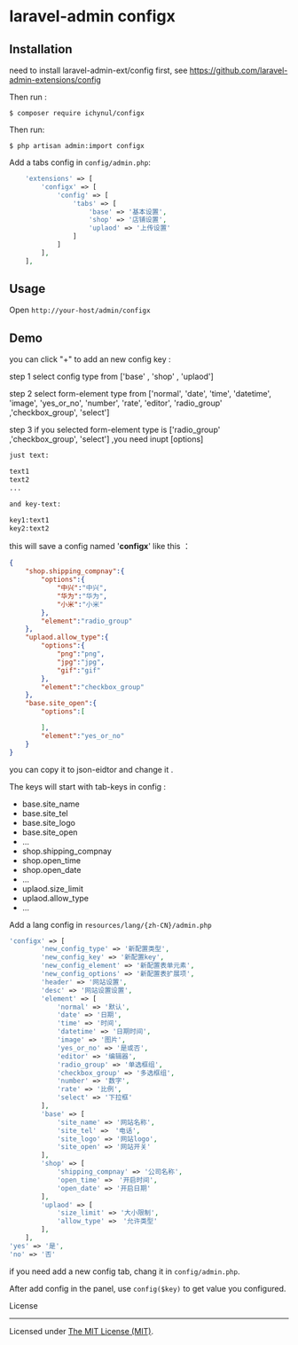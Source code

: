 laravel-admin configx
======

## Installation

need to install laravel-admin-ext/config first, see https://github.com/laravel-admin-extensions/config

Then run :
```
$ composer require ichynul/configx
```

Then run:
```
$ php artisan admin:import configx
```

Add a tabs config in `config/admin.php`:

```php
    'extensions' => [
        'configx' => [
            'config' => [
                'tabs' => [
                    'base' => '基本设置',
                    'shop' => '店铺设置',
                    'uplaod' => '上传设置'
                ]
            ]
        ],
    ],

```

## Usage

Open `http://your-host/admin/configx`

## Demo 

you can click "+" to add an new config key :

step 1 select config type from ['base' , 'shop' , 'uplaod']

step 2 select form-element type from ['normal', 'date', 'time', 'datetime', 'image', 'yes_or_no', 'number', 'rate', 'editor', 'radio_group' ,'checkbox_group', 'select'] 

step 3 if you selected form-element type is ['radio_group' ,'checkbox_group', 'select'] ,you need inupt [options]

```html
just text:

text1
text2
...

and key-text:

key1:text1
key2:text2

```

this will save a config named '__configx__' like this ：

```json
{
    "shop.shipping_compnay":{
        "options":{
            "中兴":"中兴",
            "华为":"华为",
            "小米":"小米"
        },
        "element":"radio_group"
    },
    "uplaod.allow_type":{
        "options":{
            "png":"png",
            "jpg":"jpg",
            "gif":"gif"
        },
        "element":"checkbox_group"
    },
    "base.site_open":{
        "options":[

        ],
        "element":"yes_or_no"
    }
}
```

you can copy it to json-eidtor and change it .

The keys will start with tab-keys in config :

+ base.site_name
+ base.site_tel
+ base.site_logo
+ base.site_open
+ ...
+ shop.shipping_compnay
+ shop.open_time
+ shop.open_date
+ ...
+ uplaod.size_limit
+ uplaod.allow_type
+ ...

Add a lang config in `resources/lang/{zh-CN}/admin.php`

```php
'configx' => [
        'new_config_type' => '新配置类型',
        'new_config_key' => '新配置key',
        'new_config_element' => '新配置表单元素',
        'new_config_options' => '新配置表扩展项',
        'header' => '网站设置',
        'desc' => '网站设置设置',
        'element' => [
            'normal' => '默认',
            'date' => '日期',
            'time' => '时间',
            'datetime' => '日期时间',
            'image' => '图片',
            'yes_or_no' => '是或否',
            'editor' => '编辑器',
            'radio_group' => '单选框组',
            'checkbox_group' => '多选框组',
            'number' => '数字',
            'rate' => '比例',
            'select' => '下拉框'
        ],
        'base' => [
            'site_name' => '网站名称',
            'site_tel' =>　'电话',
            'site_logo' => '网站logo',
            'site_open' => '网站开关'
        ],
        'shop' => [
            'shipping_compnay' => '公司名称',
            'open_time' =>　'开启时间',
            'open_date' => '开启日期'
        ],
        'uplaod' => [
            'size_limit' => '大小限制',
            'allow_type' =>　'允许类型'
        ],
    ],
'yes' => '是',
'no' => '否'
```

if you need add a new config tab, chang it in `config/admin.php`.

After add config in the panel, use `config($key)` to get value you configured.

License

------------
Licensed under [The MIT License (MIT)](LICENSE).